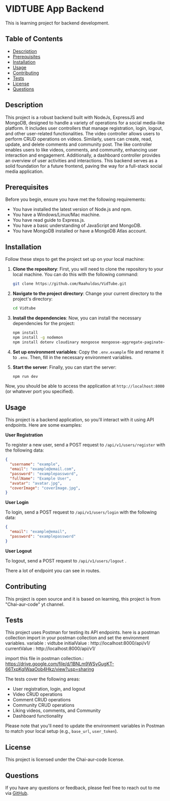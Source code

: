 # VIDTUBE App Backend

This is learning project for backend development.

## Table of Contents

- [Description](#description)
- [Prerequisites](#prerequisites)
- [Installation](#installation)
- [Usage](#usage)
- [Contributing](#contributing)
- [Tests](#tests)
- [License](#license)
- [Questions](#questions)

## Description
This project is a robust backend built with NodeJs, ExpressJS and MongoDB, designed to handle a variety of operations for a social media-like platform. It includes user controllers that manage registration, login, logout, and other user-related functionalities. The video controller allows users to perform CRUD operations on videos. Similarly, users can create, read, update, and delete comments and community post. The like controller enables users to like videos, comments, and community, enhancing user interaction and engagement. Additionally, a dashboard controller provides an overview of user activities and interactions. This backend serves as a solid foundation for a future frontend, paving the way for a full-stack social media application.

## Prerequisites

Before you begin, ensure you have met the following requirements:

- You have installed the latest version of Node.js and npm.
- You have a Windows/Linux/Mac machine.
- You have read guide to Express.js.
- You have a basic understanding of JavaScript and MongoDB.
- You have MongoDB installed or have a MongoDB Atlas account.


## Installation


Follow these steps to get the project set up on your local machine:

1. **Clone the repository**: First, you will need to clone the repository to your local machine. You can do this with the following command:

    ```bash
    git clone https://github.com/Raahuldas/VidTube.git
    ```

2. **Navigate to the project directory**: Change your current directory to the project's directory:

    ```bash
    cd Vidtube
    ```

3. **Install the dependencies**: Now, you can install the necessary dependencies for the project:

    ```bash
    npm install
    npm install -g nodemon
    npm install dotenv cloudinary mongoose mongoose-aggregate-paginate-v2 bcrypt jsonwebtoken express cors cookie-parser cloudinary multer

    ```

4. **Set up environment variables**: Copy the `.env.example` file and rename it to `.env`. Then, fill in the necessary environment variables.

5. **Start the server**: Finally, you can start the server:

    ```bash
    npm run dev
    ```

Now, you should be able to access the application at `http://localhost:8000` (or whatever port you specified).


## Usage

This project is a backend application, so you'll interact with it using API endpoints. Here are some examples:

**User Registration**

To register a new user, send a POST request to `/api/v1/users/register` with the following data:

```json
{
  "username": "example",
  "email": "example@email.com",
  "password": "examplepassword",
  "fullName": "Example User",
  "avatar": "avatar.jpg",
  "coverImage": "coverImage.jpg",
}


```

**User Login**

To login, send a POST request to `/api/v1/users/login` with the following data:

```json
{
  "email": "example@email",
  "password": "examplepassword"
}
```

**User Logout**

To logout, send a POST request to `/api/v1/users/logout` .

There a lot of endpoint you can see in routes.




## Contributing
This project is open source and it is based on learning, this project is from "Chai-aur-code" yt channel.

## Tests
This project uses Postman for testing its API endpoints. 
here is a postman collection import in your postman collection and set the environment variables.
variable : vidtube  initialValue : http://localhost:8000/api/v1/  currentValue : http://localhost:8000/api/v1/

import this file in postman collection.: https://drive.google.com/file/d/1BNLm9WSyGugKT-66TxpKglWaaOob4Hkz/view?usp=sharing

The tests cover the following areas:

- User registration, login, and logout
- Video CRUD operations
- Comment CRUD operations
- Community CRUD operations
- Liking videos, comments, and Community
- Dashboard functionality

Please note that you'll need to update the environment variables in Postman to match your local setup (e.g., `base_url`, `user_token`).

## License

This project is licensed under the Chai-aur-code license.

## Questions

If you have any questions or feedback, please feel free to reach out to me via [GitHub](https://github.com/Raahuldas/VidTube).

